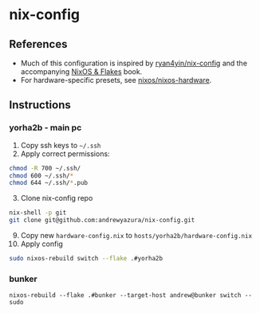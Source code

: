 # nix-config

## References

- Much of this configuration is inspired by [ryan4yin/nix-config](https://github.com/ryan4yin/nix-config/tree/i3-kickstarter) and the accompanying [NixOS & Flakes](https://nixos-and-flakes.thiscute.world/) book.
- For hardware-specific presets, see [nixos/nixos-hardware](https://github.com/NixOS/nixos-hardware).

## Instructions

### yorha2b - main pc

1. Copy ssh keys to `~/.ssh`
2. Apply correct permissions:

```bash
chmod -R 700 ~/.ssh/
chmod 600 ~/.ssh/*
chmod 644 ~/.ssh/*.pub
```

3. Clone nix-config repo

```bash
nix-shell -p git
git clone git@github.com:andrewyazura/nix-config.git
```

9. Copy new `hardware-config.nix` to `hosts/yorha2b/hardware-config.nix`
10. Apply config

```bash
sudo nixos-rebuild switch --flake .#yorha2b
```

### bunker

```
nixos-rebuild --flake .#bunker --target-host andrew@bunker switch --sudo
```
